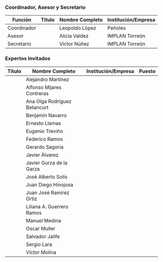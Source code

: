 
### Coordinador, Asesor y Secretario

Función     | Título | Nombre Completo          | Institución/Empresa
------------|-------:|--------------------------|---------------------
Coordinador |        | Leopoldo López           | Peñoles
Asesor      |        | Alicia Valdez            | IMPLAN Torreón
Secretario  |        | Víctor Núñez             | IMPLAN Torreón

### Expertos Invitados

Título | Nombre Completo                  | Institución/Empresa              | Puesto
------:|----------------------------------|----------------------------------|---------------
       | Alejandro Martínez
       | Alfonso Mijares Contreras
       | Ana Olga Rodríguez Betancurt
       | Benjamín Navarro
       | Ernesto Llamas
       | Eugenio Treviño
       | Federico Ramos
       | Gerardo Sagoria
       | Javier Álvarez
       | Javier Gurza de la Garza
       | José Alberto Solís
       | Juan Diego Hinojosa
       | Juan José Ramírez Ortiz
       | Liliana A. Guerrero Ramos
       | Manuel Medina
       | Oscar Muller
       | Salvador Jalife
       | Sergio Lara
       | Víctor Molina
